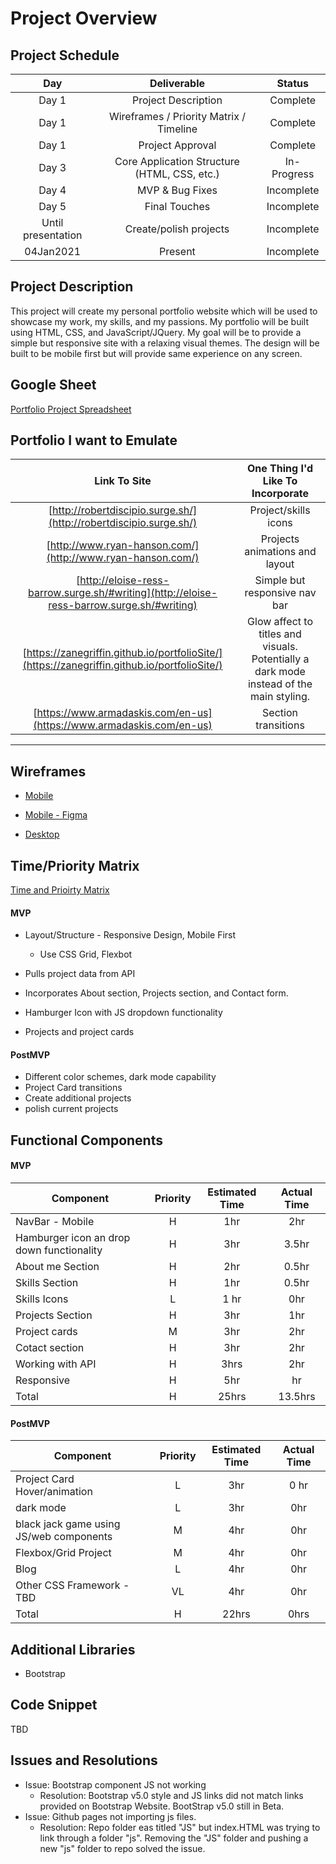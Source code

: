 # Project Overview

## Project Schedule

|  Day | Deliverable | Status
|:----:|:---:|:---:|
|Day 1| Project Description | Complete|
|Day 1| Wireframes / Priority Matrix / Timeline | Complete|
|Day 1| Project Approval| Complete|
|Day 3| Core Application Structure (HTML, CSS, etc.) | In-Progress|
|Day 4| MVP & Bug Fixes | Incomplete|
|Day 5| Final Touches | Incomplete|
|Until presentation| Create/polish projects| Incomplete|
|04Jan2021| Present | Incomplete|

## Project Description

This project will create my personal portfolio website which will be  used to showcase my work, my skills, and my passions. My portfolio will be built using HTML, CSS, and JavaScript/JQuery. My goal will be to provide a simple but responsive site with a relaxing visual themes. The design will be built to be mobile first but will provide same experience on any screen.  

## Google Sheet

[Portfolio Project Spreadsheet](https://docs.google.com/spreadsheets/d/1JQe3WnWfyv0d4VWgn05YJ9coxAwbORPnEsrYjcAJqgI/edit?usp=sharing) 

## Portfolio I want to Emulate

Link To Site  | One Thing I'd Like To Incorporate | 
|:-------------:|:-------------------------------:|
|[http://robertdiscipio.surge.sh/](http://robertdiscipio.surge.sh/) | Project/skills icons |
|[http://www.ryan-hanson.com/](http://www.ryan-hanson.com/)| Projects animations and layout|
| [http://eloise-ress-barrow.surge.sh/#writing](http://eloise-ress-barrow.surge.sh/#writing) | Simple but responsive nav bar
| [https://zanegriffin.github.io/portfolioSite/](https://zanegriffin.github.io/portfolioSite/)| Glow affect to titles and visuals. Potentially a dark mode instead of the main styling.
| [https://www.armadaskis.com/en-us](https://www.armadaskis.com/en-us)| Section transitions|
---
## Wireframes
 
- [Mobile](https://res.cloudinary.com/duzffhg65/image/upload/v1608510148/PXL_20201220_234648912_vk0hqd.jpg)

- [Mobile - Figma](https://www.figma.com/file/4ksplYXn12ZJ36s7ghLnTx/SD-Portfolio-Mobile?node-id=0%3A1)

- [Desktop](https://res.cloudinary.com/duzffhg65/image/upload/v1608510142/PXL_20201221_000914766_yygu5b.jpg)

## Time/Priority Matrix 
[Time and Prioirty Matrix](https://res.cloudinary.com/duzffhg65/image/upload/v1608528242/Screen_Shot_2020-12-20_at_11.23.42_PM_wg95ms.png)
 
#### MVP
- Layout/Structure - Responsive Design, Mobile First

	* Use CSS Grid, Flexbot

- Pulls project data from API
- Incorporates About section, Projects section, and Contact form.
- Hamburger Icon with JS dropdown functionality
- Projects and project cards

#### PostMVP 
- Different color schemes, dark mode capability
- Project Card transitions
- Create additional projects
- polish current projects

## Functional Components

#### MVP

| Component | Priority | Estimated Time | Actual Time |
| --- | :---: |  :---: | :---: | 
| NavBar - Mobile | H | 1hr | 2hr |
| Hamburger icon an drop down functionality | H | 3hr |  3.5hr |
| About me Section| H | 2hr | 0.5hr |  
| Skills Section | H | 1hr|  0.5hr | 
| Skills Icons | L |1 hr| 0hr|
| Projects Section| H | 3hr | 1hr|
| Project cards | M | 3hr | 2hr|
| Cotact section|H|3hr| 2hr|
| Working with API | H | 3hrs| 2hr| 
| Responsive | H | 5hr | hr | 0hr |
| Total | H | 25hrs| 13.5hrs |
#### PostMVP
| Component | Priority | Estimated Time | Actual Time |
| --- | :---: |  :---: | :---: | 
| Project Card Hover/animation | L | 3hr | 0 hr |
| dark mode | L | 3hr | 0hr |
| black jack game using JS/web components| M | 4hr | 0hr |
| Flexbox/Grid Project | M | 4hr | 0hr |
| Blog | L | 4hr | 0hr |
| Other CSS Framework - TBD | VL | 4hr | 0hr |
| Total | H | 22hrs| 0hrs |
## Additional Libraries

- Bootstrap

## Code Snippet

TBD

## Issues and Resolutions

- Issue: Bootstrap component JS not working
	* Resolution: Bootstrap v5.0 style and JS links did not match links provided on Bootstrap Website. BootStrap v5.0 still in Beta. 
- Issue: Github pages not importing js files. 
	* Resolution: Repo folder eas titled "JS" but index.HTML was trying to link through a folder "js". Removing the "JS" folder and pushing a new "js" folder to repo solved the issue. 
